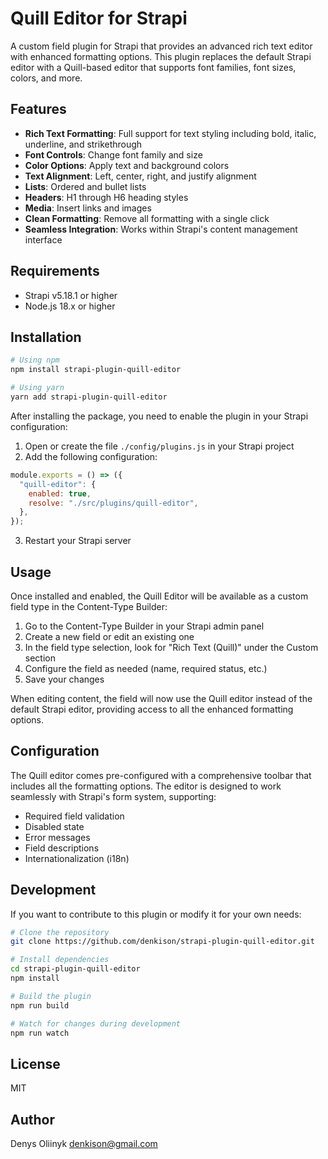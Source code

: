 # Quill Editor for Strapi

A custom field plugin for Strapi that provides an advanced rich text editor with enhanced formatting options. This plugin replaces the default Strapi editor with a Quill-based editor that supports font families, font sizes, colors, and more.

## Features

- **Rich Text Formatting**: Full support for text styling including bold, italic, underline, and strikethrough
- **Font Controls**: Change font family and size
- **Color Options**: Apply text and background colors
- **Text Alignment**: Left, center, right, and justify alignment
- **Lists**: Ordered and bullet lists
- **Headers**: H1 through H6 heading styles
- **Media**: Insert links and images
- **Clean Formatting**: Remove all formatting with a single click
- **Seamless Integration**: Works within Strapi's content management interface

## Requirements

- Strapi v5.18.1 or higher
- Node.js 18.x or higher

## Installation

```bash
# Using npm
npm install strapi-plugin-quill-editor

# Using yarn
yarn add strapi-plugin-quill-editor
```

After installing the package, you need to enable the plugin in your Strapi configuration:

1. Open or create the file `./config/plugins.js` in your Strapi project
2. Add the following configuration:

```js
module.exports = () => ({
  "quill-editor": {
    enabled: true,
    resolve: "./src/plugins/quill-editor",
  },
});
```

3. Restart your Strapi server

## Usage

Once installed and enabled, the Quill Editor will be available as a custom field type in the Content-Type Builder:

1. Go to the Content-Type Builder in your Strapi admin panel
2. Create a new field or edit an existing one
3. In the field type selection, look for "Rich Text (Quill)" under the Custom section
4. Configure the field as needed (name, required status, etc.)
5. Save your changes

When editing content, the field will now use the Quill editor instead of the default Strapi editor, providing access to all the enhanced formatting options.

## Configuration

The Quill editor comes pre-configured with a comprehensive toolbar that includes all the formatting options. The editor is designed to work seamlessly with Strapi's form system, supporting:

- Required field validation
- Disabled state
- Error messages
- Field descriptions
- Internationalization (i18n)

## Development

If you want to contribute to this plugin or modify it for your own needs:

```bash
# Clone the repository
git clone https://github.com/denkison/strapi-plugin-quill-editor.git

# Install dependencies
cd strapi-plugin-quill-editor
npm install

# Build the plugin
npm run build

# Watch for changes during development
npm run watch
```

## License

MIT

## Author

Denys Oliinyk <denkison@gmail.com>

